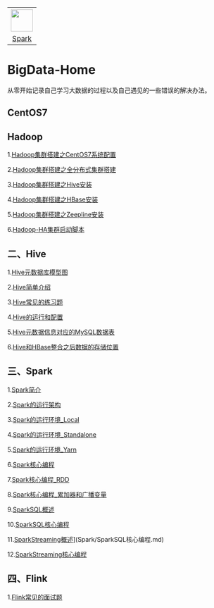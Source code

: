 <table>
    <tr>
      <th><img width="50px" src="http://typora-image.test.upcdn.net/images/spark.jpg"></th>
    </tr>
    <tr>
      <td align="center"><a href="#十二Spark">Spark</a></td>
    </tr>
  </table>



# BigData-Home

从零开始记录自己学习大数据的过程以及自己遇见的一些错误的解决办法。

## CentOS7



## Hadoop

1.[Hadoop集群搭建之CentOS7系统配置](Hadoop/Hadoop集群搭建之CentOS7系统配置.md)

2.[Hadoop集群搭建之全分布式集群搭建](Hadoop/Hadoop集群搭建之全分布式集群搭建.md)

3.[Hadoop集群搭建之Hive安装](Hadoop/Hadoop集群搭建之Hive安装.md)

4.[Hadoop集群搭建之HBase安装](Hadoop/4.Hadoop集群搭建之HBase安装.md)

5.[Hadoop集群搭建之Zeepline安装](Hadoop/Hadoop集群搭建之Zeepline安装.md)

6.[Hadoop-HA集群启动脚本](Hadoop/Hadoop-HA集群启动脚本.md)



## 二、Hive

1.[Hive元数据库模型图](http://typora-image.test.upcdn.net/images/20200904223941.png)

2.[Hive简单介绍](Hive/Hive简单介绍.md)

3.[Hive常见的练习题](Hive/Hive常见的练习题.md)

4.[Hive的运行和配置](Hive/Hive的运行和配置.md)

5.[Hive元数据信息对应的MySQL数据表](Hive/Hive元数据信息对应的MySQL数据表.md)

6.[Hive和HBase整合之后数据的存储位置](Hive/Hive和HBase整合之后数据的存储位置.md)



## 三、Spark

1.[Spark简介](Spark/Spark简介.md)

2.[Spark的运行架构](Spark/Spark的运行架构.md)

3.[Spark的运行环境_Local](Spark/Spark的运行环境_Local.md)

4.[Spark的运行环境_Standalone](Spark/Spark的运行环境_Standalone.md)

5.[Spark的运行环境_Yarn](Spark/Spark的运行环境_Yarn.md)

6.[Spark核心编程](Spark/Spark核心编程.md)

7.[Spark核心编程_RDD](Spark/Spark核心编程_RDD.md)

8.[Spark核心编程_累加器和广播变量](Spark/Spark核心编程_累加器和广播变量.md)

9.[SparkSQL概述](Spark/Spark概述.md)

10.[SparkSQL核心编程](Spark/SparkSQL核心编程.md)

11.[SparkStreaming概述](Spark/SparkStreaming概述.md)](Spark/SparkSQL核心编程.md)

12.[SparkStreaming核心编程](Spark/SparkStreaming核心编程.md)



## 四、Flink

1.[Flink常见的面试题](Flink/Flink常见的面试题.md)

